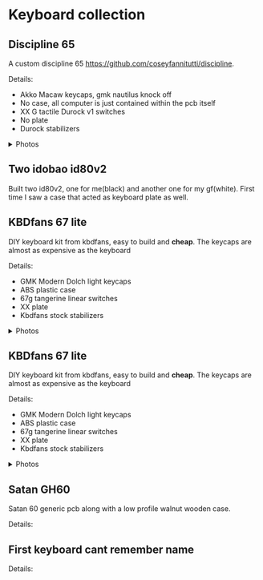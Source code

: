 # Keyboard collection

<!-- So as a computer guy I spend tons of time attached to a keyboard. The keyboard is basically an extension of my while I do any type
of work on the computer. Most common keyboards are nice and do the job, but you can get *pretty overkill* if you want to perfectionize your typing experience. These overkilled keyboards dont have any special functionality and do the same as a plain old keyboard, but they just feel nice to type on and often easier to use for longer periods of time without fatigue on your hands. -->

<!-- This section has all the keyboards I have built. I like to build them myself because im a tinker guy, but you could also just buy them preassembled. The soldering, choosing different parts and putting it all together just brings the engineer inside of me. Then there is the art side of it! When building keyboards people create some really nice design combinations, proof of it would be to visit /r/MechanicalKeyboards/. -->

## Discipline 65
A custom discipline 65 https://github.com/coseyfannitutti/discipline.

Details:
* Akko Macaw keycaps, gmk nautilus knock off
* No case, all computer is just contained within the pcb itself
* XX G tactile Durock v1 switches
* No plate
* Durock stabilizers
<details>
  <summary>Photos</summary>

  ## Heading
  1. A numbered
  2. list
     * With some
     * Sub bullets
</details>


## Two idobao id80v2
Built two id80v2, one for me(black) and another one for my gf(white). First time I saw a case that acted as keyboard plate as well.


## KBDfans 67 lite
DIY keyboard kit from kbdfans, easy to build and **cheap**. The keycaps are almost as expensive as the keyboard

Details:
* GMK Modern Dolch light keycaps
* ABS plastic case
* 67g tangerine linear switches
* XX plate
* Kbdfans stock stabilizers
<details>
  <summary>Photos</summary>

  ## Heading
  1. A numbered
  2. list
     * With some
     * Sub bullets
</details>

## KBDfans 67 lite
DIY keyboard kit from kbdfans, easy to build and **cheap**. The keycaps are almost as expensive as the keyboard

Details:
* GMK Modern Dolch light keycaps
* ABS plastic case
* 67g tangerine linear switches
* XX plate
* Kbdfans stock stabilizers
<details>
  <summary>Photos</summary>

  ## Heading
  1. A numbered
  2. list
     * With some
     * Sub bullets
</details>

## Satan GH60
Satan 60 generic pcb along with a low profile walnut wooden case.

Details:

## First keyboard cant remember name

Details:


